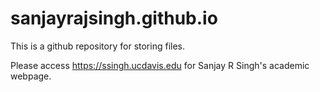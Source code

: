 # sanjayrajsingh.github.io
This is a github repository for storing files. 

Please access https://ssingh.ucdavis.edu for Sanjay R Singh's academic webpage.
